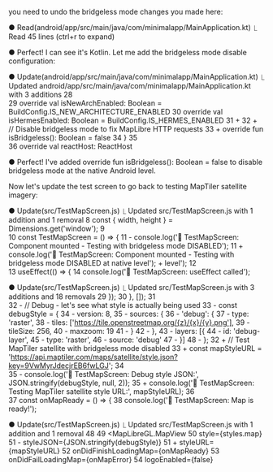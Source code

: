 you need to undo the bridgeless mode changes you made here:

● Read(android/app/src/main/java/com/minimalapp/MainApplication.kt)
⎿ Read 45 lines (ctrl+r to expand)

● Perfect! I can see it's Kotlin. Let me add the bridgeless mode disable configuration:

● Update(android/app/src/main/java/com/minimalapp/MainApplication.kt)
⎿ Updated android/app/src/main/java/com/minimalapp/MainApplication.kt with 3 additions
28  
 29 override val isNewArchEnabled: Boolean = BuildConfig.IS_NEW_ARCHITECTURE_ENABLED
30 override val isHermesEnabled: Boolean = BuildConfig.IS_HERMES_ENABLED
31 +
32 + // Disable bridgeless mode to fix MapLibre HTTP requests
33 + override fun isBridgeless(): Boolean = false
34 }
35  
 36 override val reactHost: ReactHost

● Perfect! I've added override fun isBridgeless(): Boolean = false to disable bridgeless mode at the native Android
level.

Now let's update the test screen to go back to testing MapTiler satellite imagery:

● Update(src/TestMapScreen.js)
⎿ Updated src/TestMapScreen.js with 1 addition and 1 removal
8 const { width, height } = Dimensions.get('window');
9  
 10 const TestMapScreen = () => {
11 - console.log('🧪 TestMapScreen: Component mounted - Testing with bridgeless mode DISABLED');
11 + console.log('🧪 TestMapScreen: Component mounted - Testing with bridgeless mode DISABLED at native
level'); + level');
12  
 13 useEffect(() => {
14 console.log('🧪 TestMapScreen: useEffect called');

● Update(src/TestMapScreen.js)
⎿ Updated src/TestMapScreen.js with 3 additions and 18 removals
29 });
30 }, []);
31  
 32 - // Debug - let's see what style is actually being used
33 - const debugStyle = {
34 - version: 8,
35 - sources: {
36 - 'debug': {
37 - type: 'raster',
38 - tiles: ['https://tile.openstreetmap.org/{z}/{x}/{y}.png'],
39 - tileSize: 256,
40 - maxzoom: 19
41 - }
42 - },
43 - layers: [{
44 - id: 'debug-layer',
45 - type: 'raster',
46 - source: 'debug'
47 - }]
48 - };
32 + // Test MapTiler satellite with bridgeless mode disabled
33 + const mapStyleURL = 'https://api.maptiler.com/maps/satellite/style.json?key=9VwMyrJdecjrEB6fwLGJ';
34  
 35 - console.log('🧪 TestMapScreen: Debug style JSON:', JSON.stringify(debugStyle, null, 2));
35 + console.log('🧪 TestMapScreen: Testing MapTiler satellite style URL:', mapStyleURL);
36  
 37 const onMapReady = () => {
38 console.log('🧪 TestMapScreen: Map is ready!');

● Update(src/TestMapScreen.js)
⎿ Updated src/TestMapScreen.js with 1 addition and 1 removal
48
49 <MapLibreGL.MapView
50 style={styles.map}
51 - styleJSON={JSON.stringify(debugStyle)}
51 + styleURL={mapStyleURL}
52 onDidFinishLoadingMap={onMapReady}
53 onDidFailLoadingMap={onMapError}
54 logoEnabled={false}
